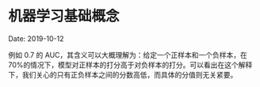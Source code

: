 # 机器学习基础概念

Date: 2019-10-12

例如 0.7 的 AUC，其含义可以大概理解为：给定一个正样本和一个负样本，在 70%的情况下，模型对正样本的打分高于对负样本的打分。可以看出在这个解释下，我们关心的只有正负样本之间的分数高低，而具体的分值则无关紧要。
